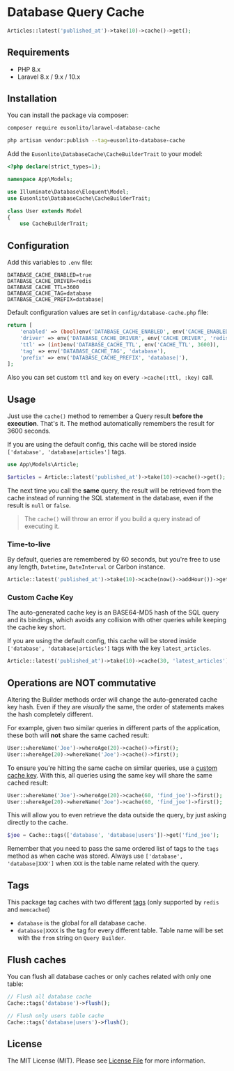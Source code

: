 # Database Query Cache

```php
Articles::latest('published_at')->take(10)->cache()->get();
```

## Requirements

* PHP 8.x
* Laravel 8.x / 9.x / 10.x

## Installation

You can install the package via composer:

```bash
composer require eusonlito/laravel-database-cache

php artisan vendor:publish --tag=eusonlito-database-cache
```

Add the `Eusonlito\DatabaseCache\CacheBuilderTrait` to your model:

```php
<?php declare(strict_types=1);

namespace App\Models;

use Illuminate\Database\Eloquent\Model;
use Eusonlito\DatabaseCache\CacheBuilderTrait;

class User extends Model
{
    use CacheBuilderTrait;
```

## Configuration

Add this variables to `.env` file:

```
DATABASE_CACHE_ENABLED=true
DATABASE_CACHE_DRIVER=redis
DATABASE_CACHE_TTL=3600
DATABASE_CACHE_TAG=database
DATABASE_CACHE_PREFIX=database|
```

Default configuration values are set in `config/database-cache.php` file:

```php
return [
    'enabled' => (bool)env('DATABASE_CACHE_ENABLED', env('CACHE_ENABLED', true)),
    'driver' => env('DATABASE_CACHE_DRIVER', env('CACHE_DRIVER', 'redis')),
    'ttl' => (int)env('DATABASE_CACHE_TTL', env('CACHE_TTL', 3600)),
    'tag' => env('DATABASE_CACHE_TAG', 'database'),
    'prefix' => env('DATABASE_CACHE_PREFIX', 'database|'),
];
```

Also you can set custom `ttl` and `key` on every `->cache(:ttl, :key)` call.

## Usage

Just use the `cache()` method to remember a Query result **before the execution**. That's it. The method automatically remembers the result for 3600 seconds.

If you are using the default config, this cache will be stored inside `['database', 'database|articles']` tags.

```php
use App\Models\Article;

$articles = Article::latest('published_at')->take(10)->cache()->get();
```

The next time you call the **same** query, the result will be retrieved from the cache instead of running the SQL statement in the database, even if the result is `null` or `false`.

> The `cache()` will throw an error if you build a query instead of executing it.

### Time-to-live

By default, queries are remembered by 60 seconds, but you're free to use any length, `Datetime`, `DateInterval` or Carbon instance.

```php
Article::latest('published_at')->take(10)->cache(now()->addHour())->get();
```

### Custom Cache Key

The auto-generated cache key is an BASE64-MD5 hash of the SQL query and its bindings, which avoids any collision with other queries while keeping the cache key short. 

If you are using the default config, this cache will be stored inside `['database', 'database|articles']` tags with the key `latest_articles`.

```php
Article::latest('published_at')->take(10)->cache(30, 'latest_articles')->get();
```

## Operations are **NOT** commutative

Altering the Builder methods order will change the auto-generated cache key hash. Even if they are _visually_ the same, the order of statements makes the hash completely different.

For example, given two similar queries in different parts of the application, these both will **not** share the same cached result:

```php
User::whereName('Joe')->whereAge(20)->cache()->first();
User::whereAge(20)->whereName('Joe')->cache()->first();
```

To ensure you're hitting the same cache on similar queries, use a [custom cache key](#custom-cache-key). With this, all queries using the same key will share the same cached result:

```php
User::whereName('Joe')->whereAge(20)->cache(60, 'find_joe')->first();
User::whereAge(20)->whereName('Joe')->cache(60, 'find_joe')->first();
```

This will allow you to even retrieve the data outside the query, by just asking directly to the cache.

```php
$joe = Cache::tags(['database', 'database|users'])->get('find_joe');
```

Remember that you need to pass the same ordered list of tags to the `tags` method as when cache was stored. Always use `['database', 'database|XXX']` when `XXX` is the table name related with the query.

## Tags

This package tag caches with two different [tags](https://laravel.com/docs/8.x/cache#cache-tags) (only supported by `redis` and `memcached`)

* `database` is the global for all database cache.
* `database|XXXX` is the tag for every different table. Table name will be set with the `from` string on `Query Builder`.

## Flush caches

You can flush all database caches or only caches related with only one table:

```php
// Flush all database cache
Cache::tags('database')->flush();

// Flush only users table cache
Cache::tags('database|users')->flush();
```

## License

The MIT License (MIT). Please see [License File](LICENSE.md) for more information.
